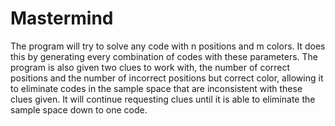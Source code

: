 # Mastermind

The program will try to solve any code with n positions and m colors. It does this by generating every combination of codes with these parameters. The program is also given two clues to work with, the number of correct positions and the number of incorrect positions but correct color, allowing it to eliminate codes in the sample space that are inconsistent with these clues given. It will continue requesting clues until it is able to eliminate the sample space down to one code. 

